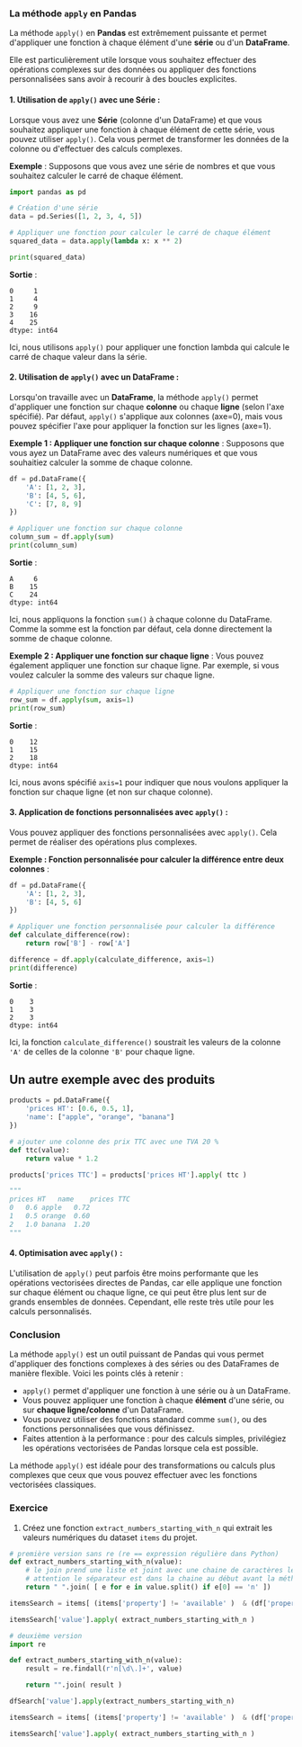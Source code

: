 ### La méthode `apply` en Pandas

La méthode `apply()` en **Pandas** est extrêmement puissante et permet d'appliquer une fonction à chaque élément d'une **série** ou d'un **DataFrame**. 

Elle est particulièrement utile lorsque vous souhaitez effectuer des opérations complexes sur des données ou appliquer des fonctions personnalisées sans avoir à recourir à des boucles explicites.

#### 1. **Utilisation de `apply()` avec une Série** :

Lorsque vous avez une **Série** (colonne d'un DataFrame) et que vous souhaitez appliquer une fonction à chaque élément de cette série, vous pouvez utiliser `apply()`. Cela vous permet de transformer les données de la colonne ou d'effectuer des calculs complexes.

**Exemple** :
Supposons que vous avez une série de nombres et que vous souhaitez calculer le carré de chaque élément.

```python
import pandas as pd

# Création d'une série
data = pd.Series([1, 2, 3, 4, 5])

# Appliquer une fonction pour calculer le carré de chaque élément
squared_data = data.apply(lambda x: x ** 2)

print(squared_data)
```

**Sortie** :
```
0     1
1     4
2     9
3    16
4    25
dtype: int64
```

Ici, nous utilisons `apply()` pour appliquer une fonction lambda qui calcule le carré de chaque valeur dans la série.

#### 2. **Utilisation de `apply()` avec un DataFrame** :

Lorsqu'on travaille avec un **DataFrame**, la méthode `apply()` permet d'appliquer une fonction sur chaque **colonne** ou chaque **ligne** (selon l'axe spécifié). Par défaut, `apply()` s'applique aux colonnes (axe=0), mais vous pouvez spécifier l'axe pour appliquer la fonction sur les lignes (axe=1).

**Exemple 1 : Appliquer une fonction sur chaque colonne** :
Supposons que vous ayez un DataFrame avec des valeurs numériques et que vous souhaitiez calculer la somme de chaque colonne.

```python
df = pd.DataFrame({
    'A': [1, 2, 3],
    'B': [4, 5, 6],
    'C': [7, 8, 9]
})

# Appliquer une fonction sur chaque colonne
column_sum = df.apply(sum)
print(column_sum)
```

**Sortie** :
```
A     6
B    15
C    24
dtype: int64
```

Ici, nous appliquons la fonction `sum()` à chaque colonne du DataFrame. Comme la somme est la fonction par défaut, cela donne directement la somme de chaque colonne.

**Exemple 2 : Appliquer une fonction sur chaque ligne** :
Vous pouvez également appliquer une fonction sur chaque ligne. Par exemple, si vous voulez calculer la somme des valeurs sur chaque ligne.

```python
# Appliquer une fonction sur chaque ligne
row_sum = df.apply(sum, axis=1)
print(row_sum)
```

**Sortie** :
```
0    12
1    15
2    18
dtype: int64
```

Ici, nous avons spécifié `axis=1` pour indiquer que nous voulons appliquer la fonction sur chaque ligne (et non sur chaque colonne).

#### 3. **Application de fonctions personnalisées avec `apply()`** :

Vous pouvez appliquer des fonctions personnalisées avec `apply()`. Cela permet de réaliser des opérations plus complexes.

**Exemple : Fonction personnalisée pour calculer la différence entre deux colonnes** :

```python
df = pd.DataFrame({
    'A': [1, 2, 3],
    'B': [4, 5, 6]
})

# Appliquer une fonction personnalisée pour calculer la différence
def calculate_difference(row):
    return row['B'] - row['A']

difference = df.apply(calculate_difference, axis=1)
print(difference)
```

**Sortie** :
```
0    3
1    3
2    3
dtype: int64
```

Ici, la fonction `calculate_difference()` soustrait les valeurs de la colonne `'A'` de celles de la colonne `'B'` pour chaque ligne.

## Un autre exemple avec des produits

```python
products = pd.DataFrame({
    'prices HT': [0.6, 0.5, 1],
    'name': ["apple", "orange", "banana"]
})

# ajouter une colonne des prix TTC avec une TVA 20 %
def ttc(value):
    return value * 1.2

products['prices TTC'] = products['prices HT'].apply( ttc )

"""
prices HT	name	prices TTC
0	0.6	apple	0.72
1	0.5	orange	0.60
2	1.0	banana	1.20
"""
```

#### 4. **Optimisation avec `apply()`** :

L'utilisation de `apply()` peut parfois être moins performante que les opérations vectorisées directes de Pandas, car elle applique une fonction sur chaque élément ou chaque ligne, ce qui peut être plus lent sur de grands ensembles de données. Cependant, elle reste très utile pour les calculs personnalisés.

### Conclusion

La méthode `apply()` est un outil puissant de Pandas qui vous permet d'appliquer des fonctions complexes à des séries ou des DataFrames de manière flexible. Voici les points clés à retenir :

- `apply()` permet d'appliquer une fonction à une série ou à un DataFrame.
- Vous pouvez appliquer une fonction à chaque **élément** d'une série, ou sur **chaque ligne/colonne** d'un DataFrame.
- Vous pouvez utiliser des fonctions standard comme `sum()`, ou des fonctions personnalisées que vous définissez.
- Faites attention à la performance : pour des calculs simples, privilégiez les opérations vectorisées de Pandas lorsque cela est possible.

La méthode `apply()` est idéale pour des transformations ou calculs plus complexes que ceux que vous pouvez effectuer avec les fonctions vectorisées classiques.


### Exercice

1. Créez une fonction `extract_numbers_starting_with_n` qui extrait les valeurs numériques du dataset `items` du projet.

```python
# première version sans re (re == expression régulière dans Python)
def extract_numbers_starting_with_n(value):
    # le join prend une liste et joint avec une chaine de caractères les valeurs de la liste
    # attention le séparateur est dans la chaine au début avant la méthode elle-meme "".join(l)
    return " ".join( [ e for e in value.split() if e[0] == 'n' ])

itemsSearch = items[ (items['property'] != 'available' )  & (df['property'] != 'categoryid' ) ]

itemsSearch['value'].apply( extract_numbers_starting_with_n )

# deuxième version 
import re

def extract_numbers_starting_with_n(value):
    result = re.findall(r'n[\d\.]+', value)

    return "".join( result )

dfSearch['value'].apply(extract_numbers_starting_with_n)

itemsSearch = items[ (items['property'] != 'available' )  & (df['property'] != 'categoryid' ) ]

itemsSearch['value'].apply( extract_numbers_starting_with_n )
```
